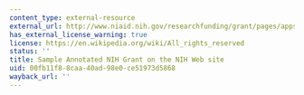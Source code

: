 ```yaml
---
content_type: external-resource
external_url: http://www.niaid.nih.gov/researchfunding/grant/pages/appsamples.aspx
has_external_license_warning: true
license: https://en.wikipedia.org/wiki/All_rights_reserved
status: ''
title: Sample Annotated NIH Grant on the NIH Web site
uid: 00fb11f8-8caa-40ad-98e0-ce51973d5868
wayback_url: ''
---
```

